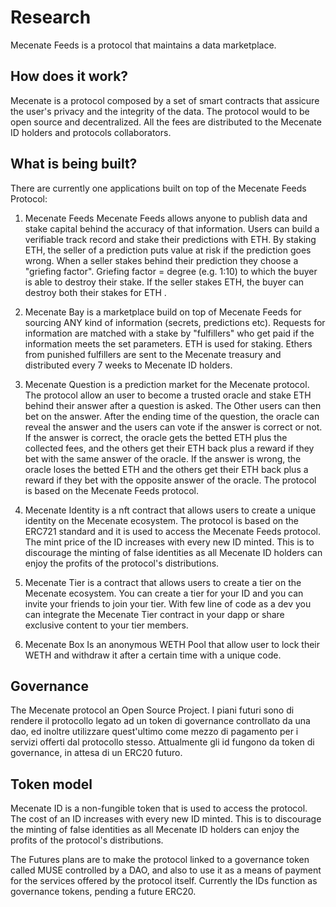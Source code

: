 # Research

Mecenate Feeds is a protocol that maintains a data marketplace.

## How does it work?

Mecenate is a protocol composed by a set of smart contracts that assicure the user's privacy and the integrity of the data. The protocol would to be open source and decentralized. All the fees are distributed to the Mecenate ID holders and protocols collaborators.

## What is being built?

There are currently one applications built on top of the Mecenate Feeds Protocol:

1. Mecenate Feeds
Mecenate Feeds allows anyone to publish data and stake capital behind the accuracy of that information. Users can build a verifiable track record and stake their predictions with ETH. By staking ETH, the seller of a prediction puts value at risk if the prediction goes wrong.
When a seller stakes behind their prediction they choose a "griefing factor". Griefing factor = degree (e.g. 1:10) to which the buyer is able to destroy their stake. If the seller stakes ETH, the buyer can destroy both their stakes for ETH .

2. Mecenate Bay
is a marketplace build on top of Mecenate Feeds for sourcing ANY kind of information (secrets, predictions etc). Requests for information are matched with a stake by "fulfillers" who get paid if the information meets the set parameters. ETH is used for staking. Ethers from punished fulfillers are sent to the Mecenate treasury and distributed every 7 weeks to Mecenate ID holders.

3. Mecenate Question
is a prediction market for the Mecenate protocol. The protocol allow an user to become a trusted oracle and stake ETH behind their answer after a question is asked. The Other users can then bet on the answer. After the ending time of the question, the oracle can reveal the answer and the users can vote if the answer is correct or not. If the answer is correct, the oracle gets the betted ETH plus the collected fees, and the others get their ETH back plus a reward if they bet with the same answer of the oracle. If the answer is wrong, the oracle loses the betted ETH and the others get their ETH back plus a reward if they bet with the opposite answer of the oracle. The protocol is based on the Mecenate Feeds protocol.

4. Mecenate Identity
is a nft contract that allows users to create a unique identity on the Mecenate ecosystem. The protocol is based on the ERC721 standard and it is used to access the Mecenate Feeds protocol. The mint price of the ID increases with every new ID minted. This is to discourage the minting of false identities as all Mecenate ID holders can enjoy the profits of the protocol's distributions.

5. Mecenate Tier
is a contract that allows users to create a tier on the Mecenate ecosystem. You can create a tier for your ID and you can invite your friends to join your tier. With few line of code as a dev you can integrate the Mecenate Tier contract in your dapp or share exclusive content to your tier members.

6. Mecenate Box
Is an anonymous WETH Pool that allow user to lock their WETH and withdraw it after a certain time with a unique code.

## Governance

The Mecenate protocol an Open Source Project. I piani futuri sono di rendere il protocollo legato ad un token di governance controllato da una dao, ed inoltre utilizzare quest'ultimo come mezzo di pagamento per i servizi offerti dal protocollo stesso. Attualmente gli id fungono da token di governance, in attesa di un ERC20 futuro.

## Token model

Mecenate ID is a non-fungible token that is used to access the protocol. The cost of an ID increases with every new ID minted. This is to discourage the minting of false identities as all Mecenate ID holders can enjoy the profits of the protocol's distributions.

The Futures plans are to make the protocol linked to a governance token called MUSE controlled by a DAO, and also to use it as a means of payment for the services offered by the protocol itself. Currently the IDs function as governance tokens, pending a future ERC20.
